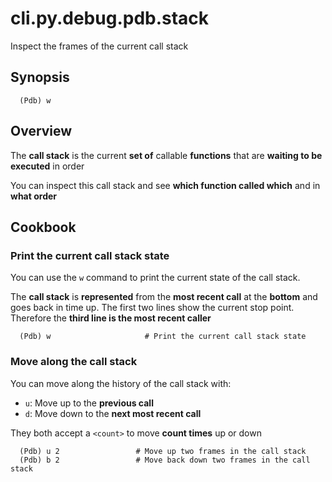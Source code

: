 # cli.py.debug.pdb.stack

Inspect the frames of the current call stack

## Synopsis

```pdb
  (Pdb) w
```

## Overview

The **call stack** is the current **set of** callable **functions** that are
**waiting to be executed** in order

You can inspect this call stack and see **which function called which** and in **what
order**

## Cookbook

### Print the current call stack state

You can use the `w` command to print the current state of the call stack.

The **call stack** is **represented** from the **most recent call** at the
**bottom** and goes back in time up. The first two lines show the current stop
point. Therefore the **third line is the most recent caller**

```pdb
  (Pdb) w                     # Print the current call stack state
```

### Move along the call stack

You can move along the history of the call stack with:

- `u`: Move up to the **previous call**
- `d`: Move down to the **next most recent call**

They both accept a `<count>` to move **count times** up or down

```pdb
  (Pdb) u 2                 # Move up two frames in the call stack
  (Pdb) b 2                 # Move back down two frames in the call stack
```
